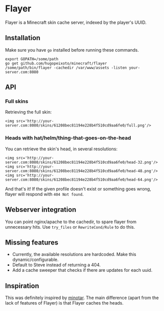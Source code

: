 # Flayer

Flayer is a Minecraft skin cache server, indexed by the player's UUID.


## Installation

Make sure you have `go` installed before running these commands.

```
export GOPATH=/some/path
go get github.com/hugopeixoto/minecraft/flayer
/some/path/bin/flayer -cachedir /var/www/assets -listen your-server.com:8080
```


## API

### Full skins
Retrieving the full skin:
```
<img src='http://your-server.com:8080/skins/61208bec81194e228b4f510cd9aa6fe0/full.png'/>
```

### Heads with hat/helm/thing-that-goes-on-the-head
You can retrieve the skin's head, in several resolutions:
```
<img src='http://your-server.com:8080/skins/61208bec81194e228b4f510cd9aa6fe0/head-32.png'/>
<img src='http://your-server.com:8080/skins/61208bec81194e228b4f510cd9aa6fe0/head-48.png'/>
<img src='http://your-server.com:8080/skins/61208bec81194e228b4f510cd9aa6fe0/head-64.png'/>
```

And that's it! If the given profile doesn't exist or something goes wrong,
flayer will respond with `404 Not found`.


## Webserver integration

You can point nginx/apache to the cachedir, to spare flayer from unnecessary hits.
Use `try_files` or `RewriteCond/Rule` to do this.


## Missing features

- Currently, the available resolutions are hardcoded. Make this dynamic/configurable.
- Default to Steve instead of returning a 404.
- Add a cache sweeper that checks if there are updates for each uuid.


## Inspiration

This was definitely inspired by [minotar](https://github.com/minotar). The main
difference (apart from the lack of features of Flayer) is that Flayer caches
the heads.

